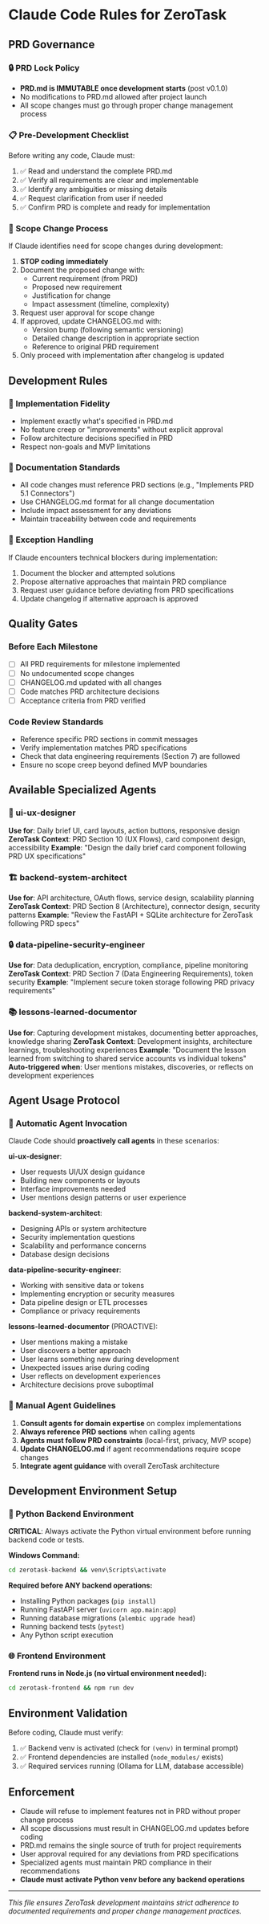 # Claude Code Rules for ZeroTask

## PRD Governance

### 🔒 PRD Lock Policy
- **PRD.md is IMMUTABLE once development starts** (post v0.1.0)
- No modifications to PRD.md allowed after project launch
- All scope changes must go through proper change management process

### 📋 Pre-Development Checklist
Before writing any code, Claude must:
1. ✅ Read and understand the complete PRD.md
2. ✅ Verify all requirements are clear and implementable
3. ✅ Identify any ambiguities or missing details
4. ✅ Request clarification from user if needed
5. ✅ Confirm PRD is complete and ready for implementation

### 🔄 Scope Change Process
If Claude identifies need for scope changes during development:

1. **STOP coding immediately**
2. Document the proposed change with:
   - Current requirement (from PRD)
   - Proposed new requirement
   - Justification for change
   - Impact assessment (timeline, complexity)
3. Request user approval for scope change
4. If approved, update CHANGELOG.md with:
   - Version bump (following semantic versioning)
   - Detailed change description in appropriate section
   - Reference to original PRD requirement
5. Only proceed with implementation after changelog is updated

## Development Rules

### 🎯 Implementation Fidelity
- Implement exactly what's specified in PRD.md
- No feature creep or "improvements" without explicit approval
- Follow architecture decisions specified in PRD
- Respect non-goals and MVP limitations

### 📝 Documentation Standards
- All code changes must reference PRD sections (e.g., "Implements PRD 5.1 Connectors")
- Use CHANGELOG.md format for all change documentation
- Include impact assessment for any deviations
- Maintain traceability between code and requirements

### 🚨 Exception Handling
If Claude encounters technical blockers during implementation:
1. Document the blocker and attempted solutions
2. Propose alternative approaches that maintain PRD compliance
3. Request user guidance before deviating from PRD specifications
4. Update changelog if alternative approach is approved

## Quality Gates

### Before Each Milestone
- [ ] All PRD requirements for milestone implemented
- [ ] No undocumented scope changes
- [ ] CHANGELOG.md updated with all changes
- [ ] Code matches PRD architecture decisions
- [ ] Acceptance criteria from PRD verified

### Code Review Standards
- Reference specific PRD sections in commit messages
- Verify implementation matches PRD specifications
- Check that data engineering requirements (Section 7) are followed
- Ensure no scope creep beyond defined MVP boundaries

## Available Specialized Agents

### 🎨 ui-ux-designer
**Use for**: Daily brief UI, card layouts, action buttons, responsive design
**ZeroTask Context**: PRD Section 10 (UX Flows), card component design, accessibility
**Example**: "Design the daily brief card component following PRD UX specifications"

### 🏗️ backend-system-architect  
**Use for**: API architecture, OAuth flows, service design, scalability planning
**ZeroTask Context**: PRD Section 8 (Architecture), connector design, security patterns
**Example**: "Review the FastAPI + SQLite architecture for ZeroTask following PRD specs"

### 🔒 data-pipeline-security-engineer
**Use for**: Data deduplication, encryption, compliance, pipeline monitoring
**ZeroTask Context**: PRD Section 7 (Data Engineering Requirements), token security
**Example**: "Implement secure token storage following PRD privacy requirements"

### 📚 lessons-learned-documentor
**Use for**: Capturing development mistakes, documenting better approaches, knowledge sharing
**ZeroTask Context**: Development insights, architecture learnings, troubleshooting experiences
**Example**: "Document the lesson learned from switching to shared service accounts vs individual tokens"
**Auto-triggered when**: User mentions mistakes, discoveries, or reflects on development experiences

## Agent Usage Protocol

### 🤖 Automatic Agent Invocation
Claude Code should **proactively call agents** in these scenarios:

**ui-ux-designer**:
- User requests UI/UX design guidance
- Building new components or layouts  
- Interface improvements needed
- User mentions design patterns or user experience

**backend-system-architect**:
- Designing APIs or system architecture
- Security implementation questions
- Scalability and performance concerns
- Database design decisions

**data-pipeline-security-engineer**:
- Working with sensitive data or tokens
- Implementing encryption or security measures
- Data pipeline design or ETL processes
- Compliance or privacy requirements

**lessons-learned-documentor** (PROACTIVE):
- User mentions making a mistake
- User discovers a better approach
- User learns something new during development
- Unexpected issues arise during coding
- User reflects on development experiences
- Architecture decisions prove suboptimal

### 🔧 Manual Agent Guidelines
1. **Consult agents for domain expertise** on complex implementations
2. **Always reference PRD sections** when calling agents
3. **Agents must follow PRD constraints** (local-first, privacy, MVP scope)
4. **Update CHANGELOG.md** if agent recommendations require scope changes
5. **Integrate agent guidance** with overall ZeroTask architecture

## Development Environment Setup

### 🐍 Python Backend Environment
**CRITICAL**: Always activate the Python virtual environment before running backend code or tests.

**Windows Command:**
```bash
cd zerotask-backend && venv\Scripts\activate
```

**Required before ANY backend operations:**
- Installing Python packages (`pip install`)
- Running FastAPI server (`uvicorn app.main:app`)
- Running database migrations (`alembic upgrade head`)
- Running backend tests (`pytest`)
- Any Python script execution

### 🌐 Frontend Environment
**Frontend runs in Node.js (no virtual environment needed):**
```bash
cd zerotask-frontend && npm run dev
```

## Environment Validation
Before coding, Claude must verify:
1. ✅ Backend venv is activated (check for `(venv)` in terminal prompt)
2. ✅ Frontend dependencies are installed (`node_modules/` exists)
3. ✅ Required services running (Ollama for LLM, database accessible)

## Enforcement
- Claude will refuse to implement features not in PRD without proper change process
- All scope discussions must result in CHANGELOG.md updates before coding
- PRD.md remains the single source of truth for project requirements
- User approval required for any deviations from PRD specifications
- Specialized agents must maintain PRD compliance in their recommendations
- **Claude must activate Python venv before any backend operations**

---
*This file ensures ZeroTask development maintains strict adherence to documented requirements and proper change management practices.*